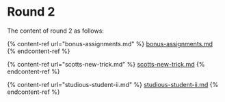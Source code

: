 # Round 2

The content of round 2 as follows:

{% content-ref url="bonus-assignments.md" %}
[bonus-assignments.md](bonus-assignments.md)
{% endcontent-ref %}

{% content-ref url="scotts-new-trick.md" %}
[scotts-new-trick.md](scotts-new-trick.md)
{% endcontent-ref %}

{% content-ref url="studious-student-ii.md" %}
[studious-student-ii.md](studious-student-ii.md)
{% endcontent-ref %}

